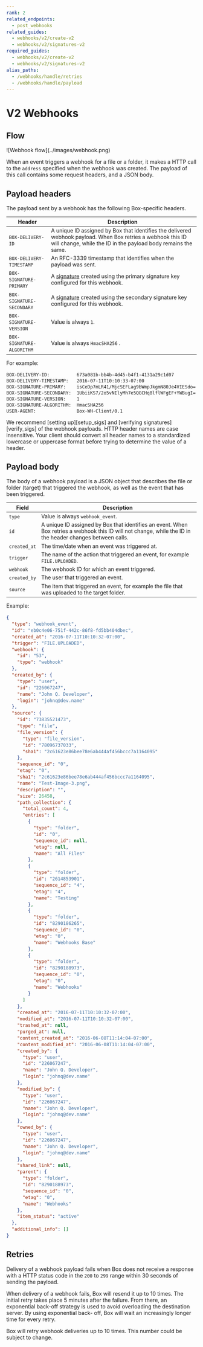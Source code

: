 ```yaml
---
rank: 2
related_endpoints:
  - post_webhooks
related_guides:
  - webhooks/v2/create-v2
  - webhooks/v2/signatures-v2
required_guides:
  - webhooks/v2/create-v2
  - webhooks/v2/signatures-v2
alias_paths: 
  - /webhooks/handle/retries
  - /webhooks/handle/payload
---
```


# V2 Webhooks

## Flow

<ImageFrame center width="400" shadow border>
  ![Webhook flow](../images/webhook.png)
</ImageFrame>

When an event triggers a webhook for a file or a folder, it makes a HTTP
call to the `address` specified when the webhook was created.
The payload of this call contains some request headers, and a JSON body.

## Payload headers

The payload sent by a webhook has the following Box-specific headers.

<!-- markdownlint-disable line-length -->

| Header                    | Description                                                                                                                                                                          |
| ------------------------- | ------------------------------------------------------------------------------------------------------------------------------------------------------------------------------------ |
| `BOX-DELIVERY-ID`         | A unique ID assigned by Box that identifies the delivered webhook payload. When Box retries a webhook this ID will change, while the ID in the payload body remains the same. |
| `BOX-DELIVERY-TIMESTAMP`  | An RFC-3339 timestamp that identifies when the payload was sent.                                                                                                         |
| `BOX-SIGNATURE-PRIMARY`   | A [signature][verify_sigs] created using the primary signature key configured for this webhook.                                                                                                     |
| `BOX-SIGNATURE-SECONDARY` | A [signature][verify_sigs] created using the secondary signature key configured for this webhook.                                                                                                   |
| `BOX-SIGNATURE-VERSION`   | Value is always `1`.                                                                                                                                                                 |
| `BOX-SIGNATURE-ALGORITHM` | Value is always `HmacSHA256` .                                                                                                                                                       |

<!-- markdownlint-enable line-length -->

For example:

```shell
BOX-DELIVERY-ID:          673a081b-bb4b-4d45-b4f1-4131a29c1d07
BOX-DELIVERY-TIMESTAMP:   2016-07-11T10:10:33-07:00
BOX-SIGNATURE-PRIMARY:    isCeDp7mLR41/MjcSEFLag9bWmpJkgmN80Je4VIESdo=
BOX-SIGNATURE-SECONDARY:  1UbiiKS7/2o5vNIlyMh7e5QGCHq8lflWFgEF+YWBugI=
BOX-SIGNATURE-VERSION:    1
BOX-SIGNATURE-ALGORITHM:  HmacSHA256
USER-AGENT:               Box-WH-Client/0.1
```

<Message type='notice'>
  We recommend [setting up][setup_sigs] and [verifying signatures][verify_sigs]
  of the webhook payloads.
</Message>

<Message type='warning'>
  HTTP header names are case insensitive. Your client should convert
  all header names to a standardized lowercase or uppercase format before trying
  to determine the value of a header.
</Message>

## Payload body

The body of a webhook payload is a JSON object that describes the file or folder
(target) that triggered the webhook, as well as the event that has been
triggered.

<!-- markdownlint-disable line-length -->

| Field        | Description                                                                                                                                                  |
| ------------ | ------------------------------------------------------------------------------------------------------------------------------------------------------------ |
| `type`       | Value is always `webhook_event`.                                                                                                                             |
| `id`         | A unique ID assigned by Box that identifies an event. When Box retries a webhook this ID will not change, while the ID in the header changes between calls. |
| `created_at` | The time/date when an event was triggered at.                                                                                                               |
| `trigger`    | The name of the action that triggered an event, for example `FILE.UPLOADED`.                                                                                 |
| `webhook`    | The webhook ID for which an event triggered.                                                                                                                  |
| `created_by` | The user that triggered an event.                                                                                                                          |
| `source`     | The item that triggered an event, for example the file that was uploaded to the target folder.                                                             |

<!-- markdownlint-enable line-length -->

Example:

```json
{
  "type": "webhook_event",
  "id": "eb0c4e06-751f-442c-86f8-fd5bb404dbec",
  "created_at": "2016-07-11T10:10:32-07:00",
  "trigger": "FILE.UPLOADED",
  "webhook": {
    "id": "53",
    "type": "webhook"
  },
  "created_by": {
    "type": "user",
    "id": "226067247",
    "name": "John Q. Developer",
    "login": "johnq@dev.name"
  },
  "source": {
    "id": "73835521473",
    "type": "file",
    "file_version": {
      "type": "file_version",
      "id": "78096737033",
      "sha1": "2c61623e86bee78e6ab444af456bccc7a1164095"
    },
    "sequence_id": "0",
    "etag": "0",
    "sha1": "2c61623e86bee78e6ab444af456bccc7a1164095",
    "name": "Test-Image-3.png",
    "description": "",
    "size": 26458,
    "path_collection": {
      "total_count": 4,
      "entries": [
        {
          "type": "folder",
          "id": "0",
          "sequence_id": null,
          "etag": null,
          "name": "All Files"
        },
        {
          "type": "folder",
          "id": "2614853901",
          "sequence_id": "4",
          "etag": "4",
          "name": "Testing"
        },
        {
          "type": "folder",
          "id": "8290186265",
          "sequence_id": "0",
          "etag": "0",
          "name": "Webhooks Base"
        },
        {
          "type": "folder",
          "id": "8290188973",
          "sequence_id": "0",
          "etag": "0",
          "name": "Webhooks"
        }
      ]
    },
    "created_at": "2016-07-11T10:10:32-07:00",
    "modified_at": "2016-07-11T10:10:32-07:00",
    "trashed_at": null,
    "purged_at": null,
    "content_created_at": "2016-06-08T11:14:04-07:00",
    "content_modified_at": "2016-06-08T11:14:04-07:00",
    "created_by": {
      "type": "user",
      "id": "226067247",
      "name": "John Q. Developer",
      "login": "johnq@dev.name"
    },
    "modified_by": {
      "type": "user",
      "id": "226067247",
      "name": "John Q. Developer",
      "login": "johnq@dev.name"
    },
    "owned_by": {
      "type": "user",
      "id": "226067247",
      "name": "John Q. Developer",
      "login": "johnq@dev.name"
    },
    "shared_link": null,
    "parent": {
      "type": "folder",
      "id": "8290188973",
      "sequence_id": "0",
      "etag": "0",
      "name": "Webhooks"
    },
    "item_status": "active"
  },
  "additional_info": []
}
```

## Retries

<!--alex ignore failed-->
Delivery of a webhook payload fails when Box does not receive a response with a
HTTP status code in the `200` to `299` range within 30 seconds of sending the
payload.

<!--alex ignore failure-->
When delivery of a webhook fails, Box will resend it up to 10 times. The
initial retry takes place 5 minutes after the failure. From there, an
exponential back-off strategy is used to avoid overloading the destination
server. By using exponential back- off, Box will wait an increasingly longer
time for every retry.

<Message type='notice'>
  Box will retry webhook deliveries up to 10 times. This number could be subject
  to change.
</Message>

[setup_sigs]: g://webhooks/v2/signatures-v2
[verify_sigs]: g://webhooks/v2/signatures-v2